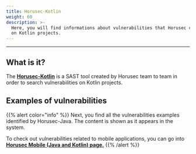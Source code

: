 ```yaml
---
title: Horusec-Kotlin
weight: 60
description: >-
  Here, you will find informations about vulnerabilities that Horusec can find
  on Kotlin projects.
---
```


---

## **What is it?**

The  [**Horusec-Kotlin**](/docs/cli/analysis-tools/open-source-horusec-engine/horusec-kotlin/#horusec-kotlin-cli) is a SAST tool created by Horusec team to  team in order to search vulnerabilities on Kotlin projects.

## **Examples of vulnerabilities**

{{% alert color="info" %}}
Next, you find all the vulnerabilities examples identified by Horusec-Java. The content is shown as it appears in the system.

To check out vulnerabilities related to mobile applications, you can go into [**Horusec Mobile \(Java and Kotlin\) page.**](../horusec-mobile-java-and-kotlin)
{{% /alert %}}

